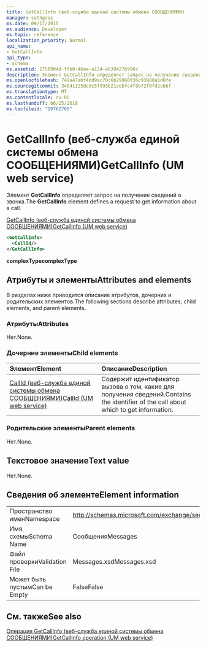 ```yaml
---
title: GetCallInfo (веб-служба единой системы обмена СООБЩЕНИЯМИ)
manager: sethgros
ms.date: 09/17/2015
ms.audience: Developer
ms.topic: reference
localization_priority: Normal
api_name:
- GetCallInfo
api_type:
- schema
ms.assetid: 2758904d-ffb0-46ee-a134-e6394276996c
description: Элемент GetCallInfo определяет запрос на получение сведений о звонка.
ms.openlocfilehash: 749a47abf4dd9ac70c6b29968f36c93988a1d6fe
ms.sourcegitcommit: 34041125dc8c5f993b21cebfc4f8b72f0fd2cb6f
ms.translationtype: MT
ms.contentlocale: ru-RU
ms.lasthandoff: 06/25/2018
ms.locfileid: "19762705"
---
```

# <a name="getcallinfo-um-web-service"></a><span data-ttu-id="05452-103">GetCallInfo (веб-служба единой системы обмена СООБЩЕНИЯМИ)</span><span class="sxs-lookup"><span data-stu-id="05452-103">GetCallInfo (UM web service)</span></span>

<span data-ttu-id="05452-104">Элемент **GetCallInfo** определяет запрос на получение сведений о звонка.</span><span class="sxs-lookup"><span data-stu-id="05452-104">The **GetCallInfo** element defines a request to get information about a call.</span></span> 
  
[<span data-ttu-id="05452-105">GetCallInfo (веб-служба единой системы обмена СООБЩЕНИЯМИ)</span><span class="sxs-lookup"><span data-stu-id="05452-105">GetCallInfo (UM web service)</span></span>](getcallinfo-um-web-service.md)
  
```xml
<GetCallInfo>
  <CallId/>
</GetCallInfo>
```

 <span data-ttu-id="05452-106">**complexType**</span><span class="sxs-lookup"><span data-stu-id="05452-106">**complexType**</span></span>
## <a name="attributes-and-elements"></a><span data-ttu-id="05452-107">Атрибуты и элементы</span><span class="sxs-lookup"><span data-stu-id="05452-107">Attributes and elements</span></span>

<span data-ttu-id="05452-108">В разделах ниже приводится описание атрибутов, дочерних и родительских элементов.</span><span class="sxs-lookup"><span data-stu-id="05452-108">The following sections describe attributes, child elements, and parent elements.</span></span>
  
### <a name="attributes"></a><span data-ttu-id="05452-109">Атрибуты</span><span class="sxs-lookup"><span data-stu-id="05452-109">Attributes</span></span>

<span data-ttu-id="05452-110">Нет.</span><span class="sxs-lookup"><span data-stu-id="05452-110">None.</span></span>
  
### <a name="child-elements"></a><span data-ttu-id="05452-111">Дочерние элементы</span><span class="sxs-lookup"><span data-stu-id="05452-111">Child elements</span></span>

|<span data-ttu-id="05452-112">**Элемент**</span><span class="sxs-lookup"><span data-stu-id="05452-112">**Element**</span></span>|<span data-ttu-id="05452-113">**Описание**</span><span class="sxs-lookup"><span data-stu-id="05452-113">**Description**</span></span>|
|:-----|:-----|
|[<span data-ttu-id="05452-114">CallId (веб-служба единой системы обмена СООБЩЕНИЯМИ)</span><span class="sxs-lookup"><span data-stu-id="05452-114">CallId (UM web service)</span></span>](callid-um-web-service.md) <br/> |<span data-ttu-id="05452-115">Содержит идентификатор вызова о том, какие для получения сведений.</span><span class="sxs-lookup"><span data-stu-id="05452-115">Contains the identifier of the call about which to get information.</span></span>  <br/> |
   
### <a name="parent-elements"></a><span data-ttu-id="05452-116">Родительские элементы</span><span class="sxs-lookup"><span data-stu-id="05452-116">Parent elements</span></span>

<span data-ttu-id="05452-117">Нет.</span><span class="sxs-lookup"><span data-stu-id="05452-117">None.</span></span>
  
## <a name="text-value"></a><span data-ttu-id="05452-118">Текстовое значение</span><span class="sxs-lookup"><span data-stu-id="05452-118">Text value</span></span>

<span data-ttu-id="05452-119">Нет.</span><span class="sxs-lookup"><span data-stu-id="05452-119">None.</span></span>
  
## <a name="element-information"></a><span data-ttu-id="05452-120">Сведения об элементе</span><span class="sxs-lookup"><span data-stu-id="05452-120">Element information</span></span>

|||
|:-----|:-----|
|<span data-ttu-id="05452-121">Пространство имен</span><span class="sxs-lookup"><span data-stu-id="05452-121">Namespace</span></span>  <br/> |http://schemas.microsoft.com/exchange/services/2006/messages  <br/> |
|<span data-ttu-id="05452-122">Имя схемы</span><span class="sxs-lookup"><span data-stu-id="05452-122">Schema Name</span></span>  <br/> |<span data-ttu-id="05452-123">Сообщения</span><span class="sxs-lookup"><span data-stu-id="05452-123">Messages</span></span>  <br/> |
|<span data-ttu-id="05452-124">Файл проверки</span><span class="sxs-lookup"><span data-stu-id="05452-124">Validation File</span></span>  <br/> |<span data-ttu-id="05452-125">Messages.xsd</span><span class="sxs-lookup"><span data-stu-id="05452-125">Messages.xsd</span></span>  <br/> |
|<span data-ttu-id="05452-126">Может быть пустым</span><span class="sxs-lookup"><span data-stu-id="05452-126">Can be Empty</span></span>  <br/> |<span data-ttu-id="05452-127">False</span><span class="sxs-lookup"><span data-stu-id="05452-127">False</span></span>  <br/> |
   
## <a name="see-also"></a><span data-ttu-id="05452-128">См. также</span><span class="sxs-lookup"><span data-stu-id="05452-128">See also</span></span>



[<span data-ttu-id="05452-129">Операция GetCallInfo (веб-служба единой системы обмена СООБЩЕНИЯМИ)</span><span class="sxs-lookup"><span data-stu-id="05452-129">GetCallInfo operation (UM web service)</span></span>](getcallinfo-operation-um-web-service.md)

